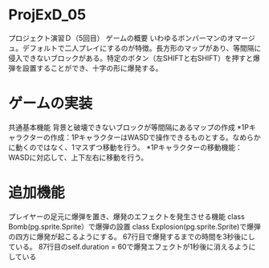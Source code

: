 # ProjExD_05
プロジェクト演習Ｄ（5回目）
ゲームの概要
いわゆるボンバーマンのオマージュ。デフォルトで二人プレイにするのが特徴。長方形のマップがあり、等間隔に侵入できないブロックがある。特定のボタン（左SHIFTと右SHIFT）を押すと爆弾を設置することができ、十字の形に爆発する。

# ゲームの実装
共通基本機能
背景と破壊できないブロックが等間隔にあるマップの作成 *1Pキャラクターの作成：1PキャラクターはWASDで操作できるものとする。なめらかに動くのではなく、1マスずつ移動を行う。 *1Pキャラクターの移動機能：WASDに対応して、上下左右に移動を行う。

# 追加機能
プレイヤーの足元に爆弾を置き、爆発のエフェクトを発生させる機能
class Bomb(pg.sprite.Sprite）で爆弾の設置
class Explosion(pg.sprite.Sprite)で爆弾の四方に爆発が起こるようにする。
67行目で爆発するまでの時間を3秒後にしている。
87行目のself.duration = 60で爆発エフェクトが1秒後に消えるようにしている

